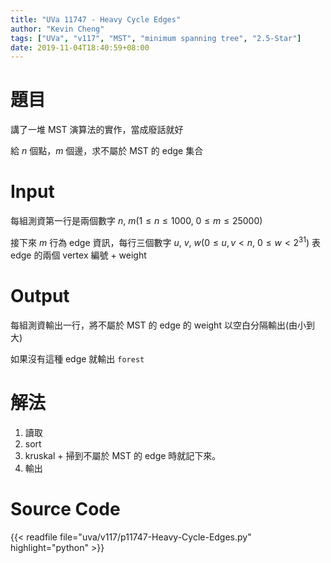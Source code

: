 ```yaml
---
title: "UVa 11747 - Heavy Cycle Edges"
author: "Kevin Cheng"
tags: ["UVa", "v117", "MST", "minimum spanning tree", "2.5-Star"]
date: 2019-11-04T18:40:59+08:00
---
```


# 題目
講了一堆 MST 演算法的實作，當成廢話就好

給 $n$ 個點，$m$ 個邊，求不屬於 MST 的 edge 集合

<!--more-->

# Input
每組測資第一行是兩個數字 $n$, $m$($1 \leq n \leq 1000$, $0 \leq m \leq 25000$)

接下來 $m$ 行為 edge 資訊，每行三個數字 $u$, $v$, $w$($0 \leq u, v \lt n$, $0 \leq w \lt  2^{31}$) 表 edge 的兩個 vertex 編號 + weight


# Output
每組測資輸出一行，將不屬於 MST 的 edge 的 weight 以空白分隔輸出(由小到大)

如果沒有這種 edge 就輸出 `forest`


# 解法
1. 讀取
2. sort
3. kruskal + 掃到不屬於 MST 的 edge 時就記下來。
4. 輸出


# Source Code

{{< readfile file="uva/v117/p11747-Heavy-Cycle-Edges.py" highlight="python" >}}
